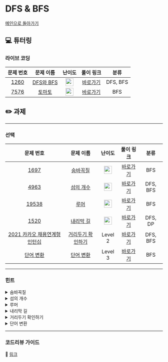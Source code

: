 # DFS & BFS

[메인으로 돌아가기](https://github.com/Altu-Bitu/Notice)

## 💻 튜터링

### 라이브 코딩

|문제 번호|문제 이름|난이도|풀이 링크|분류|
| :-----: | :-----: | :-----: | :-----: | :-----: |
|<a href="https://www.acmicpc.net/problem/1260" target="_blank">1260</a>|<a href="https://www.acmicpc.net/problem/1260" target="_blank">DFS와 BFS</a>|<img height="25px" width="25px" src="https://static.solved.ac/tier_small/9.svg"/>|[바로가기](https://github.com/Altu-Bitu/Notice/blob/main/10%EC%9B%94%2015%EC%9D%BC%20-%20DFS%EC%99%80%20BFS/%EB%9D%BC%EC%9D%B4%EB%B8%8C%20%EC%BD%94%EB%94%A9/1260.cpp)|DFS, BFS|
|<a href="https://www.acmicpc.net/problem/7576" target="_blank">7576</a>|<a href="https://www.acmicpc.net/problem/7576" target="_blank">토마토</a>|<img height="25px" width="25px" src="https://static.solved.ac/tier_small/10.svg"/>|[바로가기](https://github.com/Altu-Bitu/Notice/blob/main/10%EC%9B%94%2015%EC%9D%BC%20-%20DFS%EC%99%80%20BFS/%EB%9D%BC%EC%9D%B4%EB%B8%8C%20%EC%BD%94%EB%94%A9/7576.cpp)|BFS|

## ✏️ 과제

---

### 선택

|문제 번호|문제 이름|난이도|풀이 링크|분류|
| :-----: | :-----: | :-----: | :-----: | :-----: |
|<a href="https://www.acmicpc.net/problem/1697" target="_blank">1697</a>|<a href="https://www.acmicpc.net/problem/1697" target="_blank">숨바꼭질</a>|<img height="25px" width="25px" src="https://static.solved.ac/tier_small/10.svg"/>|[바로가기](https://github.com/Altu-Bitu/Notice/blob/main/10%EC%9B%94%2015%EC%9D%BC%20-%20DFS%20%26%20BFS/%EA%B3%BC%EC%A0%9C/1697.cpp)|BFS|
|<a href="https://www.acmicpc.net/problem/4963" target="_blank">4963</a>|<a href="https://www.acmicpc.net/problem/4963" target="_blank">섬의 개수</a>|<img height="25px" width="25px" src="https://static.solved.ac/tier_small/9.svg"/>|[바로가기](https://github.com/Altu-Bitu/Notice/blob/main/10%EC%9B%94%2015%EC%9D%BC%20-%20DFS%20%26%20BFS/%EA%B3%BC%EC%A0%9C/4963.cpp)|DFS, BFS|
|<a href="https://www.acmicpc.net/problem/19538" target="_blank">19538</a>|<a href="https://www.acmicpc.net/problem/19538" target="_blank">루머</a>|<img height="25px" width="25px" src="https://static.solved.ac/tier_small/12.svg"/>|[바로가기](https://github.com/Altu-Bitu/Notice/blob/main/10%EC%9B%94%2015%EC%9D%BC%20-%20DFS%20%26%20BFS/%EA%B3%BC%EC%A0%9C/19538.cpp)|BFS|
|<a href="https://www.acmicpc.net/problem/1520" target="_blank">1520</a>|<a href="https://www.acmicpc.net/problem/1520" target="_blank">내리막 길</a>|<img height="25px" width="25px" src="https://static.solved.ac/tier_small/12.svg"/>|[바로가기](https://github.com/Altu-Bitu/Notice/blob/main/10%EC%9B%94%2015%EC%9D%BC%20-%20DFS%20%26%20BFS/%EA%B3%BC%EC%A0%9C/1520.cpp)|DFS, DP|
|<a href="https://programmers.co.kr/learn/courses/30/lessons/81302" target="_blank">2021 카카오 채용연계형 인턴십</a>|<a href="https://programmers.co.kr/learn/courses/30/lessons/81302" target="_blank">거리두기 확인하기</a>|Level 2|[바로가기](https://github.com/Altu-Bitu/Notice/blob/main/10%EC%9B%94%2015%EC%9D%BC%20-%20DFS%20%26%20BFS/%EA%B3%BC%EC%A0%9C/socialDistance.cpp)|DFS, BFS|
|<a href="https://programmers.co.kr/learn/courses/30/lessons/43163" target="_blank">단어 변환</a>|<a href="https://programmers.co.kr/learn/courses/30/lessons/43163" target="_blank">단어 변환</a>|Level 3|[바로가기](https://github.com/Altu-Bitu/Notice/blob/main/10%EC%9B%94%2015%EC%9D%BC%20-%20DFS%20%26%20BFS/%EA%B3%BC%EC%A0%9C/wordConverting.cpp)|BFS|



---

### 힌트

<details>
<summary>숨바꼭질</summary>
<div markdown="1">
&nbsp;&nbsp;&nbsp;&nbsp;일직선 상의 이동이네요! '가장 빠른' 시간을 구하는 거니 어떤 알고리즘일지 감이 올 거예요.
</div>
</details>

<details>
<summary>섬의 개수</summary>
<div markdown="1">
&nbsp;&nbsp;&nbsp;&nbsp;영역의 개수를 구해야 하네요. 탐색을 한 번 하면 하나의 영역을 구할 수 있을 것 같아요.
</div>
</details>

<details>
<summary>루머</summary>
<div markdown="1">
&nbsp;&nbsp;&nbsp;&nbsp;"주변인의 절반 이상이 루머를 믿을 때 본인도 믿는"것이 중요해요. 믿는 주변인의 수를 구하는 건 탐색과정을 이용해 볼 수 있어요.
</div>
</details>

<details>
<summary>내리막 길</summary>
<div markdown="1">
&nbsp;&nbsp;&nbsp;&nbsp;튜터링 때 같은 문제를 소개했어요. 피피티를 다시 한 번 볼까요? 이전에 탐색한 경우를 저장하는 것이 중요해요.
</div>
</details>

<details>
<summary>거리두기 확인하기</summary>
<div markdown="1">
&nbsp;&nbsp;&nbsp;&nbsp;입력이 크지 않아요! 모든 응시자에 대해 거리두기를 확인해도 괜찮겠어요. 맨허튼 거리가 2이하라는건 어떤걸 의미할까요?
</div>
</details>

<details>
<summary>단어 변환</summary>
<div markdown="1">
&nbsp;&nbsp;&nbsp;&nbsp;가장 '짧은' 변환 과정을 찾고 있네요! 각 단어들 사이의 변환 가능 여부를 연결관계로도 표현할 수 있지 않을까요?
</div>
</details>

---

### 코드리뷰 가이드

🔗 [링크](https://educated-treatment-631.notion.site/1015-0468c78e1d2c4bc0869a22b7444674cc)

